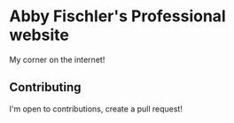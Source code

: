 # Abby Fischler's Professional website

My corner on the internet!

## Contributing
I'm open to contributions, create a pull request!

